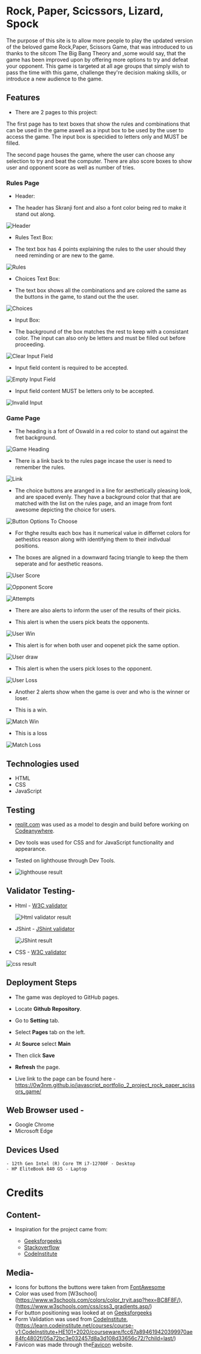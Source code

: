 # Rock, Paper, Scicssors, Lizard, Spock

The purpose of this site is to allow more people to play the updated version of the beloved game Rock,Paper, Scissors Game, that was introduced to us thanks to the sitcom The Big Bang Theory and ,some would say, that the game has been improved upon by offering more options to try and defeat your opponent.
This game is targeted at all age groups that simply wish to pass the time with this game, challenge they're decision making skills, or introduce a new audience to the game.

## Features

- There are 2 pages to this project:

 The first page has to text boxes that show the rules and combinations that can be used in the game aswell as a input box to be used by the user to access the game. The input box is specidied to letters only and MUST be filled.

 The second page houses the game, where the user can choose any selection to try and beat the computer. There are also score boxes to show user and opponent score as well as number of tries.

### Rules Page

- Header:

- The header has Skranji font and also a font color being red to make it stand out along.

![Header](assets/images/rules_header.png)

- Rules Text Box:

- The text box has 4 points explaining the rules to the user should they need reminding or are new to the game.

![Rules](assets/images/rules_text.png)

- Choices Text Box:

- The text box shows all the combinations and are colored the same as the buttons in the game, to stand out the the user.

![Choices](assets/images/choices_list.png)

- Input Box:
  
- The background of the box matches the rest to keep with a consistant color. The input can also only be letters and must be filled out before proceeding.

![Clear Input Field](assets/images/user_input.png)  

- Input field content is required to be accepted.  
  
![Empty Input Field](assets/images/empty_input_error.png)

- Input field content MUST be letters only to be accepted.  
  
![Invalid Input](assets/images/invalid_input.png)

### Game Page

- The heading is a font of Oswald in a red color to stand out against the fret background.

![Game Heading](assets/images/game_title.png)

- There is a link back to the rules page incase the user is need to remember the rules.

![Link](assets/images/link_to_rules.png)

- The choice buttons are aranged in a line for aesthetically pleasing look, and are spaced evenly. They have a background color that that are matched with the list on the rules page, and an image from font awesome depicting the choice for users.

![Button Options To Choose](assets/images/button_selection.png)
  
- For thghe results each box has it numerical value in differnet colors for aethestics reason along with identifying them to their indivdual positions.
  
- The boxes are aligned in a downward facing triangle to keep the them seperate and for aesthetic reasons.

![User Score](assets/images/user_score.png)

![Opponent Score](assets/images/opponent_score.png)

![Attempts](assets/images/attempt_num.png)

- There are also alerts to inform the user of the results of their picks.

- This alert is when the users pick beats the opponents.

![User Win](assets/images/win_alert.png)

- This alert is for when both user and oopenet pick the same option.

![User draw](assets/images/draw_alert.png)

- This alert is when the users pick loses to the opponent.

![User Loss](assets/images/loss_alert.png)

- Another 2 alerts show when the game is over and who is the winner or loser.

- This is a win.

![Match Win](assets/images/game_win_alert.png)

- This is a loss

![Match Loss](assets/images/game_loss_alert.png)


## Technologies used

- HTML
- CSS
- JavaScript

## Testing

- [replit.com](https://replit.com/) was used as a model to desgin and build before working on [Codeanywhere](https://app.codeanywhere.com/).

- Dev tools was used for CSS and for JavaScript functionality and appearance.

- Tested on lighthouse through Dev Tools.

- ![lighthouse result](assets/images/lighthouse_validation.png)

## Validator Testing-

- Html - [W3C validator](https://validator.we.org/)
  
  ![Html validator result](assets/images/html_validation.png)

- JShint - [JShint validator](https://jshint.com/)
  
  ![JShint result](assets/images/js_validation.png)

- CSS - [W3C validator](https://jigsaw.w3.org/css-validator/)
  
![css result](assets/images/css_validation.png)

## Deployment Steps

- The game was deployed to GitHub pages.
  
- Locate **Github Repository**.
- Go to **Setting** tab.
- Select **Pages** tab on the left.
- At **Source** select **Main**
- Then click **Save**
- **Refresh** the page.

- Live link to the page can be found here -https://0w3nm.github.io/javascript_portfolio_2_project_rock_paper_scissors_game/
  
## Web Browser used -

- Google Chrome
- Microsoft Edge

## Devices Used

    - 12th Gen Intel (R) Core TM i7-12700F - Desktop
    - HP EliteBook 840 G5 - Laptop

# Credits

## Content-

- Inspiration for the project came from:

  - [Geeksforgeeks](https://www.geeksforgeeks.org/rock-paper-and-scissor-game-using-javascript/)
  - [Stackoverflow](https://stackoverflow.com/questions/22623331/rock-paper-scissors-lizard-spock-in-javascript/)
  - [CodeInstitute](https://learn.codeinstitute.net/courses/course-v1:CodeInstitute+JSE_PAGPPF+2021_Q2/courseware/30137de05cd847d1a6b6d2c7338c4655/c3bd296fe9d643af86e76e830e1470dd/)

## Media-

- Icons for buttons the buttons were taken from [FontAwesome](https://fontawesome.com/)
- Color was used from [W3school] (https://www.w3schools.com/colors/color_tryit.asp?hex=BC8F8F/),
  (https://www.w3schools.com/css/css3_gradients.asp/)
- For button positioning was looked at on [Geeksforgeeks](https://www.geeksforgeeks.org/rock-paper-and-scissor-game-using-javascript/)
- Form Validation was used from [CodeInstitute](https://learn.codeinstitute.net/courses/course-v1:CodeInstitute+HE101+2020/courseware/fcc67a894619420399970ae84fc4802f/05a72bc3e032457d8a3d108d33656c72/?child=last/), (https://learn.codeinstitute.net/courses/course-v1:CodeInstitute+HE101+2020/courseware/fcc67a894619420399970ae84fc4802f/05a72bc3e032457d8a3d108d33656c72/?child=last/)
- Favicon was made through the[Favicon](https://www.favicon.cc/) website.
